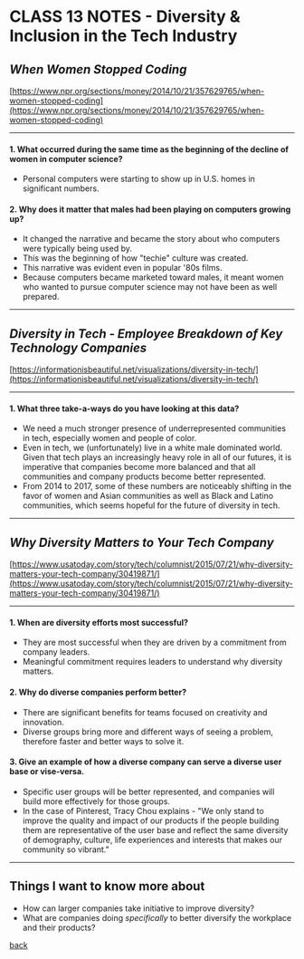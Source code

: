 # CLASS 13 NOTES - Diversity & Inclusion in the Tech Industry

## ***When Women Stopped Coding***

[https://www.npr.org/sections/money/2014/10/21/357629765/when-women-stopped-coding](https://www.npr.org/sections/money/2014/10/21/357629765/when-women-stopped-coding)

- - -

#### **1. What occurred during the same time as the beginning of the decline of women in computer science?**

- Personal computers were starting to show up in U.S. homes in significant numbers.

#### **2. Why does it matter that males had been playing on computers growing up?**

- It changed the narrative and became the story about who computers were typically being used by.
- This was the beginning of how "techie" culture was created.
- This narrative was evident even in popular '80s films.
- Because computers became marketed toward males, it meant women who wanted to pursue computer science may not have been as well prepared.

- - -

## ***Diversity in Tech - Employee Breakdown of Key Technology Companies***

[https://informationisbeautiful.net/visualizations/diversity-in-tech/](https://informationisbeautiful.net/visualizations/diversity-in-tech/)

- - -

#### **1. What three take-a-ways do you have looking at this data?**

- We need a much stronger presence of underrepresented communities in tech, especially women and people of color.
- Even in tech, we (unfortunately) live in a white male dominated world. Given that tech plays an increasingly heavy role in all of our futures, it is imperative that companies become more balanced and that all communities and company products become better represented.
- From 2014 to 2017, some of these numbers are noticeably shifting in the favor of women and Asian communities as well as Black and Latino communities, which seems hopeful for the future of diversity in tech.

- - -

## ***Why Diversity Matters to Your Tech Company***

[https://www.usatoday.com/story/tech/columnist/2015/07/21/why-diversity-matters-your-tech-company/30419871/](https://www.usatoday.com/story/tech/columnist/2015/07/21/why-diversity-matters-your-tech-company/30419871/)

- - -

#### **1. When are diversity efforts most successful?**

- They are most successful when they are driven by a commitment from company leaders.
- Meaningful commitment requires leaders to understand why diversity matters.

#### **2. Why do diverse companies perform better?**

- There are significant benefits for teams focused on creativity and innovation.
- Diverse groups bring more and different ways of seeing a problem, therefore faster and better ways to solve it.

#### **3. Give an example of how a diverse company can serve a diverse user base or vise-versa.**

- Specific user groups will be better represented, and companies will build more effectively for those groups.
- In the case of Pinterest, Tracy Chou explains - "We only stand to improve the quality and impact of our products if the people building them are representative of the user base and reflect the same diversity of demography, culture, life experiences and interests that makes our community so vibrant."

- - -

## Things I want to know more about

- How can larger companies take initiative to improve diversity?
- What are companies doing *specifically* to better diversify the workplace and their products?

[back](../README.md)
